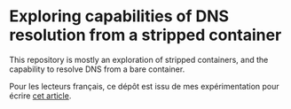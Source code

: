# Exploring capabilities of DNS resolution from a stripped container

This repository is mostly an exploration of stripped containers, and the capability to
resolve DNS from a bare container.

Pour les lecteurs français, ce dépôt est issu de mes expérimentation pour écrire
[cet article](https://lupusmic.org/articles/informatique/strip-docker).
